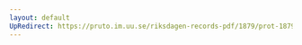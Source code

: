 ```yaml
---
layout: default
UpRedirect: https://pruto.im.uu.se/riksdagen-records-pdf/1879/prot-1879--fk--028/prot-1879--fk--028_004.pdf
---
```

